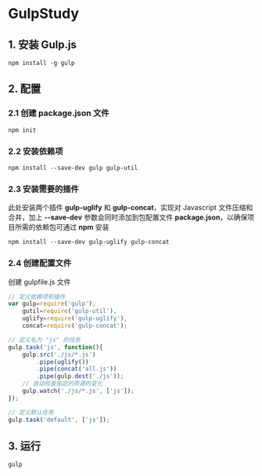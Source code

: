 # GulpStudy

## 1. 安装 Gulp.js

```Shell
npm install -g gulp
```

## 2. 配置

### 2.1 创建 package.json 文件 

```Shell
npm init
```

### 2.2 安装依赖项 

```Shell
npm install --save-dev gulp gulp-util
```

### 2.3 安装需要的插件

此处安装两个插件 **gulp-uglify** 和 **gulp-concat**，实现对 Javascript 文件压缩和合并，加上 **--save-dev** 参数会同时添加到包配置文件 **package.json**，以确保项目所需的依赖包可通过 **npm** 安装

```Shell
npm install --save-dev gulp-uglify gulp-concat
```

### 2.4 创建配置文件 

创建 gulpfile.js 文件

```javascript
// 定义依赖项和插件
var gulp=require('gulp'),
    gutil=require('gulp-util'),
    uglify=require('gulp-uglify'),
    concat=require('gulp-concat');

// 定义名为 "js" 的任务
gulp.task('js', function(){
    gulp.src('./js/*.js')
        .pipe(uglify())
        .pipe(concat('all.js'))
        .pipe(gulp.dest('./js'));
	// 自动检查指定的资源的变化
	gulp.watch('./js/*.js', ['js']);
});

// 定义默认任务
gulp.task('default', ['js']);
```

## 3. 运行 

```Shell
gulp
```